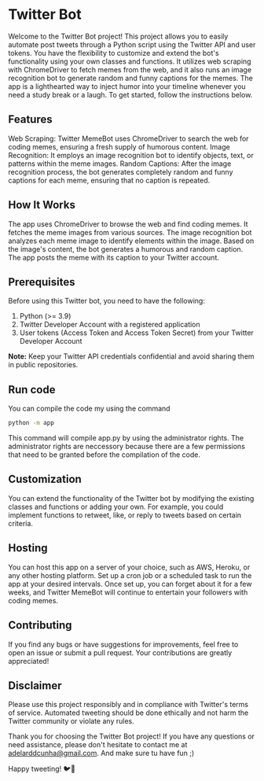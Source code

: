 # Twitter Bot

Welcome to the Twitter Bot project! This project allows you to easily automate post tweets through a Python script using the Twitter API and user tokens. You have the flexibility to customize and extend the bot's functionality using your own classes and functions. It utilizes web scraping with ChromeDriver to fetch memes from the web, and it also runs an image recognition bot to generate random and funny captions for the memes. The app is a lighthearted way to inject humor into your timeline whenever you need a study break or a laugh. To get started, follow the instructions below.


## Features

Web Scraping: Twitter MemeBot uses ChromeDriver to search the web for coding memes, ensuring a fresh supply of humorous content.
Image Recognition: It employs an image recognition bot to identify objects, text, or patterns within the meme images.
Random Captions: After the image recognition process, the bot generates completely random and funny captions for each meme, ensuring that no caption is repeated.


## How It Works

The app uses ChromeDriver to browse the web and find coding memes. It fetches the meme images from various sources.
The image recognition bot analyzes each meme image to identify elements within the image.
Based on the image's content, the bot generates a humorous and random caption.
The app posts the meme with its caption to your Twitter account.

## Prerequisites

Before using this Twitter bot, you need to have the following:

1. Python (>= 3.9)
2. Twitter Developer Account with a registered application
3. User tokens (Access Token and Access Token Secret) from your Twitter Developer Account

**Note:** Keep your Twitter API credentials confidential and avoid sharing them in public repositories.


## Run code

You can compile the code my using the command 
```bash
python -m app
```
This command will compile app.py by using the administrator rights. The administrator rights are neccessory because there are a few permissions that need to be granted before the compilation of the code. 


## Customization

You can extend the functionality of the Twitter bot by modifying the existing classes and functions or adding your own. For example, you could implement functions to retweet, like, or reply to tweets based on certain criteria.


## Hosting

You can host this app on a server of your choice, such as AWS, Heroku, or any other hosting platform. Set up a cron job or a scheduled task to run the app at your desired intervals. Once set up, you can forget about it for a few weeks, and Twitter MemeBot will continue to entertain your followers with coding memes.


## Contributing

If you find any bugs or have suggestions for improvements, feel free to open an issue or submit a pull request. Your contributions are greatly appreciated!

## Disclaimer

Please use this project responsibly and in compliance with Twitter's terms of service. Automated tweeting should be done ethically and not harm the Twitter community or violate any rules.

Thank you for choosing the Twitter Bot project! If you have any questions or need assistance, please don't hesitate to contact me at adelarddcunha@gmail.com. And make sure tu have fun ;)

Happy tweeting! 🐦🤖
